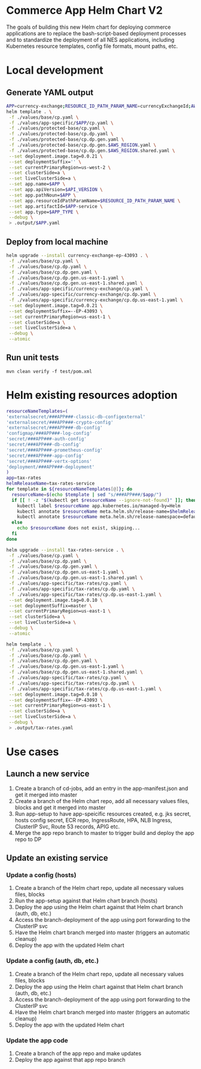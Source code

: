 # Commerce App Helm Chart V2

The goals of building this new Helm chart for deploying commerce applications are to replace the bash-script-based deployment processes and to standardize the deployment of all NES applications, including Kubernetes resource templates, config file formats, mount paths, etc.

# Local development

## Generate YAML output

```bash
APP=currency-exchange;RESOURCE_ID_PATH_PARAM_NAME=currencyExchangeId;AWS_REGION=us-west-2;APP_TYPE=service;API_VERSION=v2;
helm template . \
 -f ./values/base/cp.yaml \
 -f ./values/app-specific/$APP/cp.yaml \
 -f ./values/protected-base/cp.yaml \
 -f ./values/protected-base/cp.dp.yaml \
 -f ./values/protected-base/cp.dp.gen.yaml \
 -f ./values/protected-base/cp.dp.gen.$AWS_REGION.yaml \
 -f ./values/protected-base/cp.dp.gen.$AWS_REGION.shared.yaml \
 --set deployment.image.tag=0.0.21 \
 --set deploymentSuffix='' \
 --set currentPrimaryRegion=us-west-2 \
 --set clusterSide=a \
 --set liveClusterSide=a \
 --set app.name=$APP \
 --set app.apiVersion=$API_VERSION \
 --set app.pathNoun=$APP \
 --set app.resourceIdPathParamName=$RESOURCE_ID_PATH_PARAM_NAME \
 --set app.artifactId=$APP-service \
 --set app.type=$APP_TYPE \
 --debug \
 > .output/$APP.yaml
```

## Deploy from local machine

```bash
helm upgrade --install currency-exchange-ep-43093 . \
 -f ./values/base/cp.yaml \
 -f ./values/base/cp.dp.yaml \
 -f ./values/base/cp.dp.gen.yaml \
 -f ./values/base/cp.dp.gen.us-east-1.yaml \
 -f ./values/base/cp.dp.gen.us-east-1.shared.yaml \
 -f ./values/app-specific/currency-exchange/cp.yaml \
 -f ./values/app-specific/currency-exchange/cp.dp.yaml \
 -f ./values/app-specific/currency-exchange/cp.dp.us-east-1.yaml \
 --set deployment.image.tag=0.0.21 \
 --set deploymentSuffix=--EP-43093 \
 --set currentPrimaryRegion=us-east-1 \
 --set clusterSide=a \
 --set liveClusterSide=a \
 --debug \
 --atomic
```

## Run unit tests

`mvn clean verify -f test/pom.xml`

# Helm existing resources adoption

```bash
resourceNameTemplates=(
'externalsecret/###APP###-classic-db-configexternal'
'externalsecret/###APP###-crypto-config'
'externalsecret/###APP###-db-config'
'configmap/###APP###-log-config'
'secret/###APP###-auth-config'
'secret/###APP###-db-config'
'secret/###APP###-prometheus-config'
'secret/###APP###-app-config'
'secret/###APP###-vertx-options'
'deployment/###APP###-deployment'
)
app=tax-rates
helmReleaseName=tax-rates-service
for template in ${resourceNameTemplates[@]}; do
  resourceName=$(echo $template | sed "s/###APP###/$app/")
  if [[ ! -z "$(kubectl get $resourceName --ignore-not-found)" ]]; then
    kubectl label $resourceName app.kubernetes.io/managed-by=Helm
    kubectl annotate $resourceName meta.helm.sh/release-name=$helmReleaseName
    kubectl annotate $resourceName meta.helm.sh/release-namespace=default
  else
    echo $resourceName does not exist, skipping...
  fi
done
```

```bash
helm upgrade --install tax-rates-service . \
 -f ./values/base/cp.yaml \
 -f ./values/base/cp.dp.yaml \
 -f ./values/base/cp.dp.gen.yaml \
 -f ./values/base/cp.dp.gen.us-east-1.yaml \
 -f ./values/base/cp.dp.gen.us-east-1.shared.yaml \
 -f ./values/app-specific/tax-rates/cp.yaml \
 -f ./values/app-specific/tax-rates/cp.dp.yaml \
 -f ./values/app-specific/tax-rates/cp.dp.us-east-1.yaml \
 --set deployment.image.tag=0.0.10 \
 --set deploymentSuffix=master \
 --set currentPrimaryRegion=us-east-1 \
 --set clusterSide=a \
 --set liveClusterSide=a \
 --debug \
 --atomic
```

```bash
helm template . \
 -f ./values/base/cp.yaml \
 -f ./values/base/cp.dp.yaml \
 -f ./values/base/cp.dp.gen.yaml \
 -f ./values/base/cp.dp.gen.us-east-1.yaml \
 -f ./values/base/cp.dp.gen.us-east-1.shared.yaml \
 -f ./values/app-specific/tax-rates/cp.yaml \
 -f ./values/app-specific/tax-rates/cp.dp.yaml \
 -f ./values/app-specific/tax-rates/cp.dp.us-east-1.yaml \
 --set deployment.image.tag=0.0.10 \
 --set deploymentSuffix=--EP-43093 \
 --set currentPrimaryRegion=us-east-1 \
 --set clusterSide=a \
 --set liveClusterSide=a \
 --debug \
 > .output/tax-rates.yaml
```

# Use cases

## Launch a new service

1. Create a branch of cd-jobs, add an entry in the app-manifest.json and get it merged into master
2. Create a branch of the Helm chart repo, add all necessary values files, blocks and get it merged into master
3. Run app-setup to have app-speicific resources created, e.g. jks secret, hosts config secret, ECR repo, IngressRoute, HPA, NLB Ingress, ClusterIP Svc, Route 53 records, APIG etc.
4. Merge the app repo branch to master to trigger build and deploy the app repo to DP

## Update an existing service

### Update a config (hosts)

1. Create a branch of the Helm chart repo, update all necessary values files, blocks
2. Run the app-setup against that Helm chart branch (hosts)
3. Deploy the app using the Helm chart against that Helm chart branch (auth, db, etc.)
4. Access the branch-deployment of the app using port forwarding to the ClusterIP svc
5. Have the Helm chart branch merged into master (triggers an automatic cleanup)
6. Deploy the app with the updated Helm chart

### Update a config (auth, db, etc.)

1. Create a branch of the Helm chart repo, update all necessary values files, blocks
2. Deploy the app using the Helm chart against that Helm chart branch (auth, db, etc.)
3. Access the branch-deployment of the app using port forwarding to the ClusterIP svc
4. Have the Helm chart branch merged into master (triggers an automatic cleanup)
5. Deploy the app with the updated Helm chart

### Update the app code

1. Create a branch of the app repo and make updates
2. Deploy the app against that app repo branch
